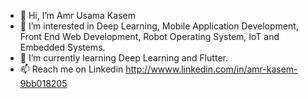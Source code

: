 - 👋 Hi, I’m Amr Usama Kasem
- 👀 I’m interested in Deep Learning, Mobile Application Development, Front End Web Development, Robot Operating System, IoT and Embedded Systems.
- 🌱 I’m currently learning Deep Learning and Flutter.
- 📫 Reach me on Linkedin http://wwww.linkedin.com/in/amr-kasem-9bb018205

<!---
auk-b57/auk-b57 is a ✨ special ✨ repository because its `README.md` (this file) appears on your GitHub profile.
You can click the Preview link to take a look at your changes.
--->

